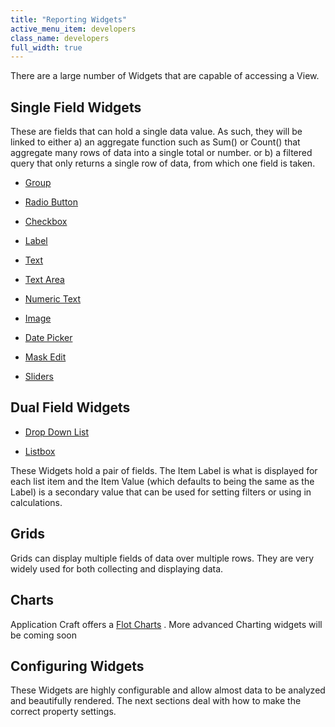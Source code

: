 ```yaml
---
title: "Reporting Widgets"
active_menu_item: developers
class_name: developers
full_width: true
---
```



There are a large number of Widgets that are capable of accessing a View.

## Single Field Widgets

These are fields that can hold a single data value. As such, they will be linked to either a) an aggregate function such as Sum() or Count() that aggregate many rows of data into a single total or number. or b) a filtered query that only returns a single row of data, from which one field is taken.

 - [Group](../../content-and-app-layout/editing-and-laying-out-reference/widget-grouping)

 - [Radio Button](../../widget-properties-events/common/radio-button)

 - [Checkbox](../../widget-properties-events/common/checkbox)

 - [Label](../../widget-properties-events/common/label)

 - [Text](../../widget-properties-events/common/text)

 - [Text Area](../../widget-properties-events/common/text-area)

 - [Numeric Text](../../widget-properties-events/common/alpha-numeric)

 - [Image](../../widget-properties-events/common/image)

 - [Date Picker](../../widget-properties-events/common/date-picker)

 - [Mask Edit](../../widget-properties-events/advanced/mask-edit)

 - [Sliders](../../widget-properties-events/advanced/sliders)

## Dual Field Widgets

 - [Drop Down List](../../widget-properties-events/common/dropdown-list)

 - [Listbox](../../widget-properties-events/common/listbox)

These Widgets hold a pair of fields. The Item Label is what is displayed for each list item and the Item Value (which defaults to being the same as the Label) is a secondary value that can be used for setting filters or using in calculations.

## Grids

Grids can display multiple fields of data over multiple rows. They are very widely used for both collecting and displaying data.

## Charts

Application Craft offers a [Flot Charts](../../widget-properties-events/advanced/flot-charts) . More advanced Charting widgets will be coming soon

## Configuring Widgets

These Widgets are highly configurable and allow almost data to be analyzed and beautifully rendered. The next sections deal with how to make the correct property settings.

